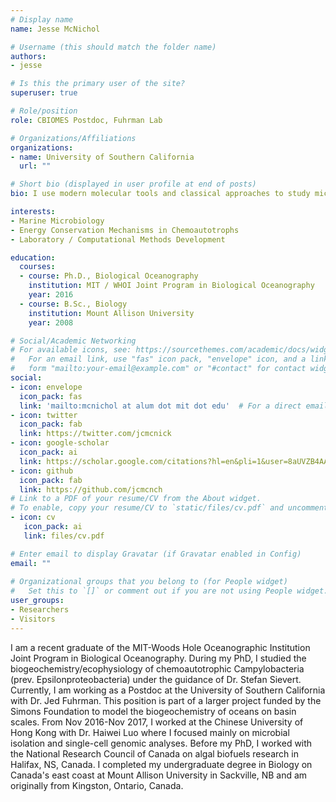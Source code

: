 ```yaml
---
# Display name
name: Jesse McNichol

# Username (this should match the folder name)
authors:
- jesse

# Is this the primary user of the site?
superuser: true

# Role/position
role: CBIOMES Postdoc, Fuhrman Lab

# Organizations/Affiliations
organizations:
- name: University of Southern California
  url: ""

# Short bio (displayed in user profile at end of posts)
bio: I use modern molecular tools and classical approaches to study microbial biogeography, physiology, and metabolism.

interests:
- Marine Microbiology
- Energy Conservation Mechanisms in Chemoautotrophs
- Laboratory / Computational Methods Development

education:
  courses:
  - course: Ph.D., Biological Oceanography
    institution: MIT / WHOI Joint Program in Biological Oceanography
    year: 2016
  - course: B.Sc., Biology
    institution: Mount Allison University
    year: 2008

# Social/Academic Networking
# For available icons, see: https://sourcethemes.com/academic/docs/widgets/#icons
#   For an email link, use "fas" icon pack, "envelope" icon, and a link in the
#   form "mailto:your-email@example.com" or "#contact" for contact widget.
social:
- icon: envelope
  icon_pack: fas
  link: 'mailto:mcnichol at alum dot mit dot edu'  # For a direct email link, use "mailto:test@example.org".
- icon: twitter
  icon_pack: fab
  link: https://twitter.com/jcmcnick
- icon: google-scholar
  icon_pack: ai
  link: https://scholar.google.com/citations?hl=en&pli=1&user=8aUVZB4AAAAJ
- icon: github
  icon_pack: fab
  link: https://github.com/jcmcnch
# Link to a PDF of your resume/CV from the About widget.
# To enable, copy your resume/CV to `static/files/cv.pdf` and uncomment the lines below.  
- icon: cv
   icon_pack: ai
   link: files/cv.pdf

# Enter email to display Gravatar (if Gravatar enabled in Config)
email: ""
  
# Organizational groups that you belong to (for People widget)
#   Set this to `[]` or comment out if you are not using People widget.  
user_groups:
- Researchers
- Visitors
---
```


I am a recent graduate of the MIT-Woods Hole Oceanographic Institution Joint Program in Biological Oceanography. During my PhD, I studied the biogeochemistry/ecophysiology of chemoautotrophic Campylobacteria (prev. Epsilonproteobacteria) under the guidance of Dr. Stefan Sievert. Currently, I am working as a Postdoc at the University of Southern California with Dr. Jed Fuhrman. This position is part of a larger project funded by the Simons Foundation to model the biogeochemistry of oceans on basin scales. From Nov 2016-Nov 2017, I worked at the Chinese University of Hong Kong with Dr. Haiwei Luo where I focused mainly on microbial isolation and single-cell genomic analyses. Before my PhD, I worked with the National Research Council of Canada on algal biofuels research in Halifax, NS, Canada. I completed my undergraduate degree in Biology on Canada's east coast at Mount Allison University in Sackville, NB and am originally from Kingston, Ontario, Canada.
